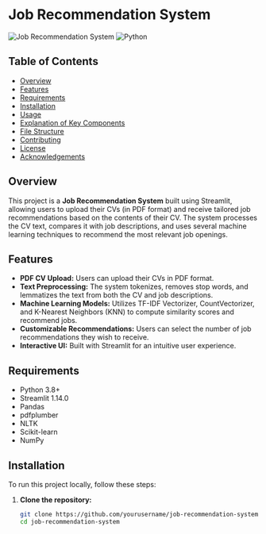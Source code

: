 # Job Recommendation System

![Job Recommendation System](https://img.shields.io/badge/Streamlit-v1.14.0-brightgreen) ![Python](https://img.shields.io/badge/Python-3.8-blue)

## Table of Contents

- [Overview](#overview)
- [Features](#features)
- [Requirements](#requirements)
- [Installation](#installation)
- [Usage](#usage)
- [Explanation of Key Components](#explanation-of-key-components)
- [File Structure](#file-structure)
- [Contributing](#contributing)
- [License](#license)
- [Acknowledgements](#acknowledgements)

## Overview

This project is a **Job Recommendation System** built using Streamlit, allowing users to upload their CVs (in PDF format) and receive tailored job recommendations based on the contents of their CV. The system processes the CV text, compares it with job descriptions, and uses several machine learning techniques to recommend the most relevant job openings.

## Features

- **PDF CV Upload:** Users can upload their CVs in PDF format.
- **Text Preprocessing:** The system tokenizes, removes stop words, and lemmatizes the text from both the CV and job descriptions.
- **Machine Learning Models:** Utilizes TF-IDF Vectorizer, CountVectorizer, and K-Nearest Neighbors (KNN) to compute similarity scores and recommend jobs.
- **Customizable Recommendations:** Users can select the number of job recommendations they wish to receive.
- **Interactive UI:** Built with Streamlit for an intuitive user experience.

## Requirements

- Python 3.8+
- Streamlit 1.14.0
- Pandas
- pdfplumber
- NLTK
- Scikit-learn
- NumPy

## Installation

To run this project locally, follow these steps:

1. **Clone the repository:**
   ```bash
   git clone https://github.com/yourusername/job-recommendation-system.git
   cd job-recommendation-system

